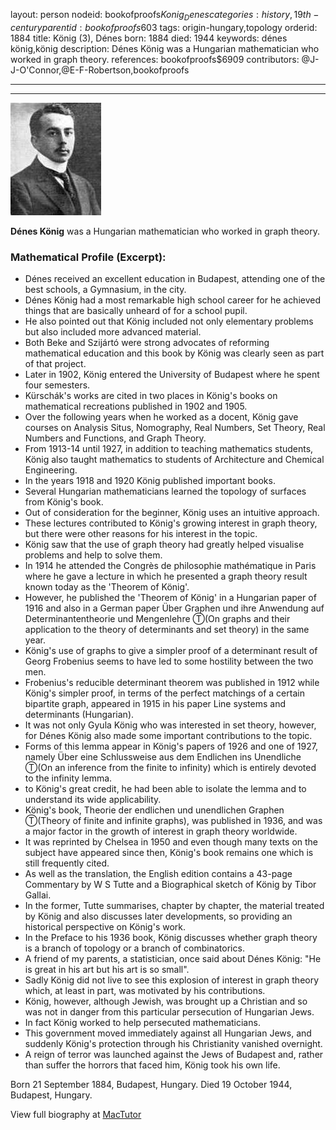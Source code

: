 layout: person
nodeid: bookofproofs$Konig_Denes
categories: history,19th-century
parentid: bookofproofs$603
tags: origin-hungary,topology
orderid: 1884
title: König (3), Dénes
born: 1884
died: 1944
keywords: dénes könig,könig
description: Dénes König was a Hungarian mathematician who worked in graph theory.
references: bookofproofs$6909
contributors: @J-J-O'Connor,@E-F-Robertson,bookofproofs

---



---

![Konig_Denes.jpg](https://github.com/bookofproofs/bookofproofs.github.io/blob/main/_sources/_assets/images/portraits/Konig_Denes.jpg?raw=true)

**Dénes König** was a Hungarian mathematician who worked in graph theory.

### Mathematical Profile (Excerpt):
* Dénes received an excellent education in Budapest, attending one of the best schools, a Gymnasium, in the city.
* Dénes König had a most remarkable high school career for he achieved things that are basically unheard of for a school pupil.
* He also pointed out that König included not only elementary problems but also included more advanced material.
* Both Beke and Szijártó were strong advocates of reforming mathematical education and this book by König was clearly seen as part of that project.
* Later in 1902, König entered the University of Budapest where he spent four semesters.
* Kürschák's works are cited in two places in König's books on mathematical recreations published in 1902 and 1905.
* Over the following years when he worked as a docent, König gave courses on Analysis Situs, Nomography, Real Numbers, Set Theory, Real Numbers and Functions, and Graph Theory.
* From 1913-14 until 1927, in addition to teaching mathematics students, König also taught mathematics to students of Architecture and Chemical Engineering.
* In the years 1918 and 1920 König published important books.
* Several Hungarian mathematicians learned the topology of surfaces from König's book.
* Out of consideration for the beginner, König uses an intuitive approach.
* These lectures contributed to König's growing interest in graph theory, but there were other reasons for his interest in the topic.
* König saw that the use of graph theory had greatly helped visualise problems and help to solve them.
* In 1914 he attended the Congrès de philosophie mathématique in Paris where he gave a lecture in which he presented a graph theory result known today as the 'Theorem of König'.
* However, he published the 'Theorem of König' in a Hungarian paper of 1916 and also in a German paper Über Graphen und ihre Anwendung auf Determinantentheorie und Mengenlehre Ⓣ(On graphs and their application to the theory of determinants and set theory) in the same year.
* König's use of graphs to give a simpler proof of a determinant result of Georg Frobenius seems to have led to some hostility between the two men.
* Frobenius's reducible determinant theorem was published in 1912 while König's simpler proof, in terms of the perfect matchings of a certain bipartite graph, appeared in 1915 in his paper Line systems and determinants (Hungarian).
* It was not only Gyula König who was interested in set theory, however, for Dénes König also made some important contributions to the topic.
* Forms of this lemma appear in König's papers of 1926 and one of 1927, namely Über eine Schlussweise aus dem Endlichen ins Unendliche Ⓣ(On an inference from the finite to infinity) which is entirely devoted to the infinity lemma.
* to König's great credit, he had been able to isolate the lemma and to understand its wide applicability.
* König's book, Theorie der endlichen und unendlichen Graphen Ⓣ(Theory of finite and infinite graphs), was published in 1936, and was a major factor in the growth of interest in graph theory worldwide.
* It was reprinted by Chelsea in 1950 and even though many texts on the subject have appeared since then, König's book remains one which is still frequently cited.
* As well as the translation, the English edition contains a 43-page Commentary by W S Tutte and a Biographical sketch of König by Tibor Gallai.
* In the former, Tutte summarises, chapter by chapter, the material treated by König and also discusses later developments, so providing an historical perspective on König's work.
* In the Preface to his 1936 book, König discusses whether graph theory is a branch of topology or a branch of combinatorics.
* A friend of my parents, a statistician, once said about Dénes König: "He is great in his art but his art is so small".
* Sadly König did not live to see this explosion of interest in graph theory which, at least in part, was motivated by his contributions.
* König, however, although Jewish, was brought up a Christian and so was not in danger from this particular persecution of Hungarian Jews.
* In fact König worked to help persecuted mathematicians.
* This government moved immediately against all Hungarian Jews, and suddenly König's protection through his Christianity vanished overnight.
* A reign of terror was launched against the Jews of Budapest and, rather than suffer the horrors that faced him, König took his own life.

Born 21 September 1884, Budapest, Hungary. Died 19 October 1944, Budapest, Hungary.

View full biography at [MacTutor](https://mathshistory.st-andrews.ac.uk/Biographies/Konig_Denes/)
